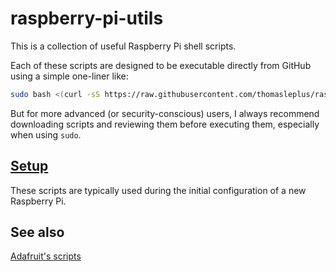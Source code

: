 # raspberry-pi-utils

This is a collection of useful Raspberry Pi shell scripts.

Each of these scripts are designed to be executable directly from GitHub using a simple one-liner like:

```sh
sudo bash <(curl -sS https://raw.githubusercontent.com/thomasleplus/raspberry-pi-utils/master/setup/create-new-login.sh)
```
But for more advanced (or security-conscious) users, I always recommend downloading scripts and reviewing them before executing them, especially when using `sudo`.

## [Setup](setup)

These scripts are typically used during the initial configuration of a new Raspberry Pi.

## See also

[Adafruit's scripts](https://github.com/adafruit/Raspberry-Pi-Installer-Scripts)
